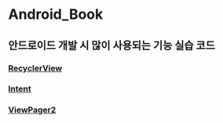 # Android_Book
## 안드로이드 개발 시 많이 사용되는 기능 실습 코드
### [RecyclerView](https://thuglife.tistory.com/13)
### [Intent](https://thuglife.tistory.com/14)
### [ViewPager2](https://thuglife.tistory.com/18)
